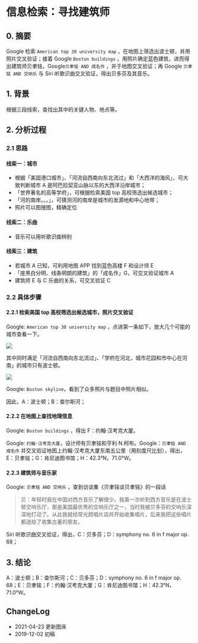 # 信息检索：寻找建筑师


## 0. 摘要

Google 检索 `American top 30 university map` ，在地图上筛选出波士顿，并用照片交叉验证；接着 Google `Boston buildings` ，用照片确定蓝色建筑，进而得出建筑师贝聿铭，Google`贝聿铭 AND 成名作` ，并于地图交叉验证；再 Google `贝聿铭 AND 交响乐` 与 Siri 听歌识曲交叉验证，得出贝多芬及其音乐。

## 1. 背景

根据三段线索，查找出其中的关键人物、地点等。

## 2. 分析过程

### 2.1 思路

#### 线索一：城市

- 根据「美国港口城市」、「河流自西南向东北流过」和「大西洋的海风」，可大致判断城市 A 是阿巴拉契亚山脉以东的大西洋沿岸城市；
- 「世界著名的高等学府」，可根据检索美国 top 高校筛选出候选城市；
- 「河的南岸。。。」，可猜测河的南岸是城市的发源地和中心地带；
- 照片可以图搜图，精确定位

#### 线索二：乐曲

- 音乐可以用听歌识曲辨别

#### 线索三：建筑

- 若城市 A 已知，可利用地图 APP 找到蓝色高楼 F 和设计师 E
- 「座黑白分明、线条明朗的建筑」的「成名作」G，可交叉验证城市 A
- 建筑师 E 与 C 乐曲的关系，可交叉验证 C

### 2.2 具体步骤

#### 2.2.1 检索美国 top 高校筛选出候选城市，照片交叉验证

Google: `American top 30 university map` ，点进第一条如下，放大几个可能的城市查看一下。

![](https://xieting-img.oss-cn-hangzhou.aliyuncs.com/20210423223356.png)

其中同时满足「河流自西南向东北流过」、「学府在河北，城市花园和市中心在河南」的城市只有波士顿。

![](https://xieting-img.oss-cn-hangzhou.aliyuncs.com/20210423223428.png)

Google: `Boston skyline`，看到了众多照片与题目中照片相似。

因此，A：波士顿；B：查尔斯河；

#### 2.2.2 在地图上查找地理信息

Google: `Boston buildings` ，得出 F：约翰·汉考克大厦。

Google: `约翰·汉考克大厦`，设计师有贝聿铭和亨利·N.柯布。Google：`贝聿铭 AND 成名作` 并交叉验证地图上约翰·汉考克大厦东南五公里（用刻度尺比划），得出，E：贝聿铭；G：肯尼迪图书馆；H：42.3°N，71.0°W。

#### 2.2.3 建筑师与音乐家

Google: `贝聿铭 AND 交响乐` ，查到访谈集《贝聿铭谈贝聿铭》的一段话

> 贝：年轻时我在中国对西方音乐了解很少。我第一次听到西方音乐是在波士顿交响乐厅，那是美国最优秀的交响乐厅之一，当时我被贝多芬的交响乐深深地打动了。从此我就经常光顾唱片店并开始收集唱片，后来我把这些唱片都送给了收集古董的朋友。

Siri 听歌识曲交叉验证，得出，C：贝多芬；D：symphony no. 6 in f major op. 68；

## 3. 结论

A：波士顿；B：查尔斯河；C：贝多芬；D：symphony no. 6 in f major op. 68；E：贝聿铭；F：约翰·汉考克大厦；G：肯尼迪图书馆；H：42.3°N，71.0°W。

## ChangeLog

- 2021-04-23 更新图床
- 2019-12-02 初稿

